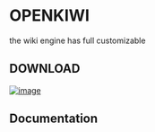 # OPENKIWI
the wiki engine has full customizable

## DOWNLOAD
[![image](https://user-images.githubusercontent.com/40848621/45226700-910e4600-b2fa-11e8-8ed3-9d2be3c7d253.png)](https://github.com/openkiwi-kang/openkiwi/archive/v0.1a.zip)
## Documentation
